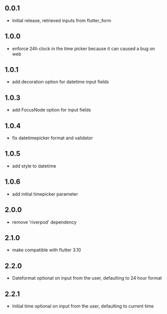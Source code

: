 ## 0.0.1

* Initial release, retrieved inputs from flutter_form

## 1.0.0

* enforce 24h clock in the time picker because it can caused a bug on web

## 1.0.1

* add decoration option for datetime input fields

## 1.0.3

* add FocusNode option for input fields

## 1.0.4
* fix datetimepicker format and validator

## 1.0.5
* add style to datetime

## 1.0.6
* add initial timepicker parameter

## 2.0.0
* remove 'riverpod' dependency

## 2.1.0
* make compatible with flutter 3.10
 
 ## 2.2.0
* Dateformat optional on input from the user, defaulting to 24 hour format

 ## 2.2.1
* Initial time optional on input from the user, defaulting to current time